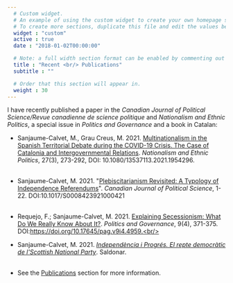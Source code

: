 ```yaml
---
  # Custom widget.
  # An example of using the custom widget to create your own homepage section.
  # To create more sections, duplicate this file and edit the values below as desired.
  widget : "custom"
  active : true
  date : "2018-01-02T00:00:00"

  # Note: a full width section format can be enabled by commenting out the `title` and `subtitle` with a `#`.
  title : "Recent <br/> Publications"
  subtitle : ""

  # Order that this section will appear in.
  weight : 30
---
```


I have recently published a paper in the *Canadian Journal of Political Science/Revue canadienne de science politique* and *Nationalism and Ethnic Politics*, a special issue in *Politics and Governance* and a book in Catalan: 

* Sanjaume-Calvet, M., Grau Creus, M. 2021. [Multinationalism in the Spanish Territorial Debate during the COVID-19 Crisis. The Case of Catalonia and Intergovernmental Relations](https://www.tandfonline.com/doi/full/10.1080/13537113.2021.1954296). *Nationalism and Ethnic Politics*, 27(3), 273-292, DOI: 10.1080/13537113.2021.1954296.<br/><br/>

* Sanjaume-Calvet, M. 2021. "[Plebiscitarianism Revisited: A Typology of Independence Referendums](https://www.google.com/url?q=https%3A%2F%2Fwww.cambridge.org%2Fcore%2Fjournals%2Fcanadian-journal-of-political-science-revue-canadienne-de-science-politique%2Farticle%2Fplebiscitarianism-revisited-a-typology-of-independence-referendums%2F685CF6CC6ADF1D6AF10D07C808960449&sa=D&sntz=1&usg=AFQjCNGrOs5iOmWDTpwflHznnXNpcFHYsg)". *Canadian Journal of Political Science*, 1-22. DOI:10.1017/S0008423921000421<br/><br/> 

* Requejo, F.; Sanjaume-Calvet, M. 2021. [Explaining Secessionism: What Do We Really Know About It?](https://www.cogitatiopress.com/politicsandgovernance/article/view/4959). *Politics and Governance*, 9(4), 371-375. DOI:https://doi.org/10.17645/pag.v9i4.4959.<br/><br/>

* Sanjaume-Calvet, M. 2021. [*Independència i Progrés. El repte democràtic de l'Scottish National Party*](https://www.google.com/url?q=https%3A%2F%2Fwww.saldonar.com%2Fllibre%2Findependencia-i-progres&sa=D&sntz=1&usg=AFQjCNH0ct8Ra1EOwJefmP8wSeeyKgcBZw). Saldonar.<br/><br/>

* See the [Publications](/Publications/) section for more information.<br/><br/>
